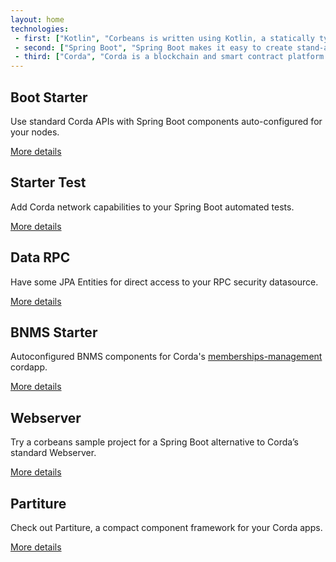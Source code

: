 ```yaml
---
layout: home
technologies:
 - first: ["Kotlin", "Corbeans is written using Kotlin, a statically typed programming language that runs on the JVM and works seamlessly with either Kotlin or Java-based apps."]
 - second: ["Spring Boot", "Spring Boot makes it easy to create stand-alone, production-grade Spring based Applications that you can 'just run'."]
 - third: ["Corda", "Corda is a blockchain and smart contract platform. As a blockchain platform Corda allows parties to transact directly, with value. Smart contracts allow Corda to do this using complex agreements and any asset type."]
---
```


<div class="row">
	<div class="col-md-4">
		<div class="panel panel-info">
		  <div class="panel-heading text-center"><h2>Boot Starter</h2></div>
		  <div class="panel-body">
			<p>Use standard Corda APIs with Spring Boot components auto-configured for your nodes.</p>
		  </div>
		  <div class="panel-footer text-right"><a href="docs/getting-started.html">More details</a></div>
		</div>
	</div>
	<div class="col-md-4">
		<div class="panel panel-info">
		  <div class="panel-heading text-center"><h2>Starter Test</h2></div>
		  <div class="panel-body">
			<p>Add Corda network capabilities to your Spring Boot automated tests.</p>
		  </div>
		  <div class="panel-footer text-right"><a href="docs/starter-test.html">More details</a></div>
		</div>
	</div>
	<div class="col-md-4">
		<div class="panel panel-info">
		  <div class="panel-heading text-center"><h2>Data RPC</h2></div>
		  <div class="panel-body">
			<p>Have some JPA Entities for direct access to your RPC security datasource.</p>
		  </div>
		  <div class="panel-footer text-right"><a href="docs/data-rpc.html">More details</a></div>
		</div>
	</div>
</div>
<div class="row">
	<div class="col-md-4">
		<div class="panel panel-info">
		  <div class="panel-heading text-center"><h2>BNMS Starter</h2></div>
		  <div class="panel-body">
			<p>Autoconfigured BNMS components for Corda's 
			<a href="https://github.com/manosbatsis/corda-solutions/tree/master/bn-apps/memberships-management">memberships-management</a> 
			cordapp.</p>
		  </div>
		  <div class="panel-footer text-right"><a href="docs/starter-bnms.html">More details</a></div>
		</div>
	</div>
	<div class="col-md-4">
		<div class="panel panel-info">
		  <div class="panel-heading text-center"><h2>Webserver</h2></div>
		  <div class="panel-body">
			<p>Try a corbeans sample project for a Spring Boot alternative to Corda’s standard Webserver.</p>
		  </div>
		  <div class="panel-footer text-right"><a href="docs/webserver.html">More details</a></div>
		</div>
	</div>
	<div class="col-md-4">
		<div class="panel panel-success">
		  <div class="panel-heading text-center"><h2>Partiture</h2></div>
		  <div class="panel-body">
			<p>Check out Partiture, a compact component framework for your Corda apps.</p>
		  </div>
		  <div class="panel-footer text-right"><a href="https://manosbatsis.github.io/partiture/">More details</a></div>
		</div>
	</div>
</div>
